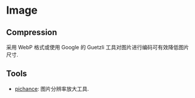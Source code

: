 # Image
## Compression
采用 WebP 格式或使用 Google 的 Guetzli 工具对图片进行编码可有效降低图片尺寸.


## Tools
* [pichance](https://pichance.com/): 图片分辨率放大工具.
